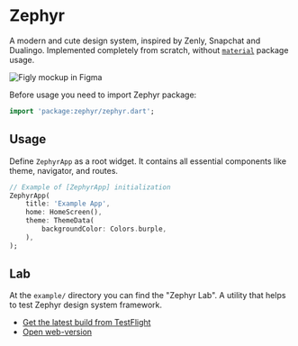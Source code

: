 # Zephyr

A modern and cute design system, inspired by Zenly, Snapchat and Dualingo. Implemented completely from scratch, without [`material`](https://api.flutter.dev/flutter/material/material-library.html) package usage.

![Figly mockup in Figma](https://user-images.githubusercontent.com/25728414/166345247-8ed63a0e-0218-4657-859c-bc23e14c1e7b.png)

Before usage you need to import Zephyr package:

```dart
import 'package:zephyr/zephyr.dart';
```

## Usage

Define `ZephyrApp` as a root widget. It contains all essential components like theme, navigator, and routes.

```dart
// Example of [ZephyrApp] initialization
ZephyrApp(
    title: 'Example App',
    home: HomeScreen(),
    theme: ThemeData(
        backgroundColor: Colors.burple,
    ),
);
```

## Lab

At the `example/` directory you can find the "Zephyr Lab". A utility that helps to test Zephyr design system framework.

- [Get the latest build from TestFlight](https://testflight.apple.com/join/8Kby2eKK)
- [Open web-version](https://zephyrlab.breitburg.com/)
